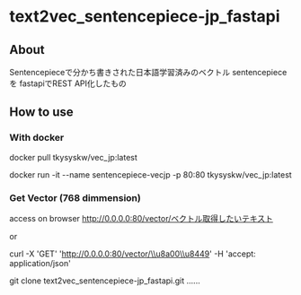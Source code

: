 # text2vec_sentencepiece-jp_fastapi



## About
Sentencepieceで分かち書きされた日本語学習済みのベクトル sentencepieceを fastapiでREST API化したもの

## How to use


### With docker

docker pull tkysyskw/vec_jp:latest

docker run -it --name sentencepiece-vecjp -p 80:80  tkysyskw/vec_jp:latest


### Get Vector (768 dimmension)

access on browser  http://0.0.0.0:80/vector/ベクトル取得したいテキスト

or

curl -X 'GET'   'http://0.0.0.0:80/vector/\\u8a00\\u8449'   -H 'accept: application/json'


git clone text2vec_sentencepiece-jp_fastapi.git
......

